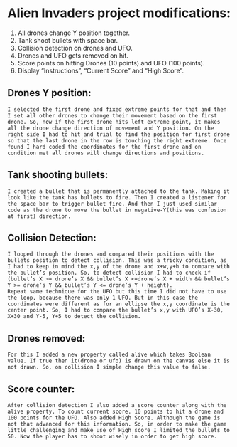 # Alien Invaders project modifications:

1.	All drones change Y position together.
2.	Tank shoot bullets with space bar.
3.	Collision detection on drones and UFO.
4.	Drones and UFO gets removed on hit.
5.	Score points on hitting Drones (10 points) and UFO (100 points).
6.	Display “Instructions”, “Current Score” and “High Score”.

## Drones Y position:
	I selected the first drone and fixed extreme points for that and then I set all other drones to change their movement based on the first drone. So, now if the first drone hits left extreme point, it makes all the drone change direction of movement and Y position. On the right side I had to hit and trial to find the position for first drone so that the last drone in the row is touching the right extreme. Once found I hard coded the coordinates for the first drone and on condition met all drones will change directions and positions. 

## Tank shooting bullets: 
	I created a bullet that is permanently attached to the tank. Making it look like the tank has bullets to fire. Then I created a listener for the space bar to trigger bullet fire. And then I just used similar code as the drone to move the bullet in negative-Y(this was confusion at first) direction.

## Collision Detection:
	I looped through the drones and compared their positions with the bullets position to detect collision. This was a tricky condition, as I had to keep in mind the x,y of the drone and x+w,y+h to compare with the bullet’s position. So, to detect collision I had to check if (bullet’s X >= drone’s X && bullet’s X <=drone’s X + width && bullet’s Y >= drone’s Y && bullet’s Y <= drone’s Y + height). 
	Repeat same technique for the UFO but this time I did not have to use the loop, because there was only 1 UFO. But in this case the coordinates were different as for an ellipse the x,y coordinate is the center point. So, I had to compare the bullet’s x,y with UFO’s X-30, X+30 and Y-5, Y+5 to detect the collision.

## Drones removed:
	For this I added a new property called alive which takes Boolean value. If true then it(drone or ufo) is drawn on the canvas else it is not drawn. So, on collision I simple change this value to false.

## Score counter:
	After collision detection I also added a score counter along with the alive property. To count current score. 10 points to hit a drone and 100 points for the UFO. Also added High Score. Although the game is not that advanced for this information. So, in order to make the game little challenging and make use of High score I limited the bullets to 50. Now the player has to shoot wisely in order to get high score.
